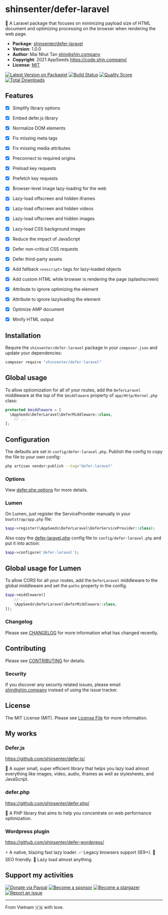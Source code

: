 # shinsenter/defer-laravel

🚀 A Laravel package that focuses on minimizing payload size of HTML document and optimizing processing on the browser when rendering the web page.

- **Package**: [shinsenter/defer-laravel](https://packagist.org/packages/shinsenter/defer-laravel)
- **Version**: 1.0.0
- **Author**: Mai Nhut Tan <shin@shin.company>
- **Copyright**: 2021 AppSeeds <https://code.shin.company/>
- **License**: [MIT](https://raw.githubusercontent.com/shinsenter/defer-laravel/master/LICENSE)

[![Latest Version on Packagist](https://img.shields.io/packagist/v/shinsenter/defer-laravel.svg?style=flat-square)](https://packagist.org/packages/shinsenter/defer-laravel)
[![Build Status](https://img.shields.io/travis/shinsenter/defer-laravel/master.svg?style=flat-square)](https://travis-ci.org/shinsenter/defer-laravel)
[![Quality Score](https://img.shields.io/scrutinizer/g/shinsenter/defer-laravel.svg?style=flat-square)](https://scrutinizer-ci.com/g/shinsenter/defer-laravel)
[![Total Downloads](https://img.shields.io/packagist/dt/shinsenter/defer-laravel.svg?style=flat-square)](https://packagist.org/packages/shinsenter/defer-laravel)


## Features

- [x] Simplify library options
- [x] Embed defer.js library
- [x] Normalize DOM elements
- [x] Fix missing meta tags
- [x] Fix missing media attributes
- [x] Preconnect to required origins
- [x] Preload key requests
- [x] Prefetch key requests
- [x] Browser-level image lazy-loading for the web
- [x] Lazy-load offscreen and hidden iframes
- [x] Lazy-load offscreen and hidden videos
- [x] Lazy-load offscreen and hidden images
- [x] Lazy-load CSS background images
- [x] Reduce the impact of JavaScript
- [x] Defer non-critical CSS requests
- [x] Defer third-party assets
- [x] Add fallback `<noscript>` tags for lazy-loaded objects
- [x] Add custom HTML while browser is rendering the page (splashscreen)
- [x] Attribute to ignore optimizing the element
- [x] Attribute to ignore lazyloading the element
- [x] Optimize AMP document
- [x] Minify HTML output


## Installation

Require the `shinsenter/defer-laravel` package in your `composer.json` and update your dependencies:
```sh
composer require "shinsenter/defer-laravel"
```


## Global usage

To allow optiomization for all of your routes, add the `DeferLaravel` middleware at the top of the `$middleware` property of  `app/Http/Kernel.php` class:

```php
protected $middleware = [
  \AppSeeds\DeferLaravel\DeferMiddleware::class,
    // ...
];
```


## Configuration

The defaults are set in `config/defer-laravel.php`. Publish the config to copy the file to your own config:
```sh
php artisan vendor:publish --tag="defer-laravel"
```


### Options

View [defer.php options](https://github.com/shinsenter/defer.php/blob/master/README.md#options) for more details.


### Lumen

On Lumen, just register the ServiceProvider manually in your `bootstrap/app.php` file:

```php
$app->register(\AppSeeds\DeferLaravel\DeferServiceProvider::class);
```

Also copy the [defer-laravel.php](https://github.com/shinsenter/defer-laravel/blob/master/config/defer-laravel.php) config file to `config/defer-laravel.php` and put it into action:

```php
$app->configure('defer-laravel');
```


## Global usage for Lumen

To allow CORS for all your routes, add the `DeferLaravel` middleware to the global middleware and set the `paths` property in the config.

```php
$app->middleware([
    // ...
    \AppSeeds\DeferLaravel\DeferMiddleware::class,
]);
```


### Changelog

Please see [CHANGELOG](CHANGELOG.md) for more information what has changed recently.


## Contributing

Please see [CONTRIBUTING](CONTRIBUTING.md) for details.


### Security

If you discover any security related issues, please email shin@shin.company instead of using the issue tracker.


## License

The MIT License (MIT). Please see [License File](LICENSE.md) for more information.


## My works


### Defer.js

https://github.com/shinsenter/defer.js/

🥇 A super small, super efficient library that helps you lazy load almost everything like images, video, audio, iframes as well as stylesheets, and JavaScript.


### defer.php

https://github.com/shinsenter/defer.php/

🚀 A PHP library that aims to help you concentrate on web performance optimization.


### Wordpress plugin

https://github.com/shinsenter/defer-wordpress/

⚡️ A native, blazing fast lazy loader. ✅ Legacy browsers support (IE9+). 💯 SEO friendly. 🧩 Lazy load almost anything.


## Support my activities

[![Donate via Paypal](https://img.shields.io/badge/Donate-Paypal-blue)](https://www.paypal.me/shinsenter)
[![Become a sponsor](https://img.shields.io/badge/Donate-Patreon-orange)](https://www.patreon.com/appseeds)
[![Become a stargazer](https://img.shields.io/badge/Support-Stargazer-yellow)](https://github.com/shinsenter/defer.php/stargazers)
[![Report an issue](https://img.shields.io/badge/Support-Issues-green)](https://github.com/shinsenter/defer.php/issues/new)


* * *

From Vietnam 🇻🇳 with love.

